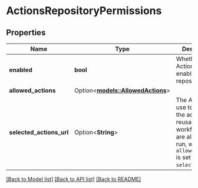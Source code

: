 # ActionsRepositoryPermissions

## Properties

Name | Type | Description | Notes
------------ | ------------- | ------------- | -------------
**enabled** | **bool** | Whether GitHub Actions is enabled on the repository. | 
**allowed_actions** | Option<[**models::AllowedActions**](allowed-actions.md)> |  | [optional]
**selected_actions_url** | Option<**String**> | The API URL to use to get or set the actions and reusable workflows that are allowed to run, when `allowed_actions` is set to `selected`. | [optional]

[[Back to Model list]](../README.md#documentation-for-models) [[Back to API list]](../README.md#documentation-for-api-endpoints) [[Back to README]](../README.md)


